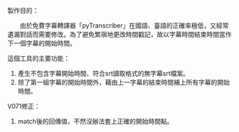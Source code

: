 製作目的：

　　由於免費字幕轉譯器「pyTranscriber」在國語、臺語的正確率極低，又經常遺漏對話而需要修改。為了避免繁瑣地更改時間戳記，故以字幕時間結束時間當作下一個字幕的開始時間。

這個工具的主要功能：
1. 產生不包含字幕開始時間、符合srt讀取格式的無字幕srt檔案。
2. 除了第一組字幕的開始時間外，藉由上一字幕的結束時間補上所有字幕的開始時間。

V071修正：
1. match後的回傳值，不然沒辦法套上正確的開始時間點。
